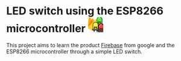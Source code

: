 # LED switch using the ESP8266 microcontroller   <img src="./docs/assets/image/favicon.png" height="40">

This project aims to learn the product [Firebase](https://firebase.google.com/) from google and the ESP8266 microcontroller through a simple LED switch.
